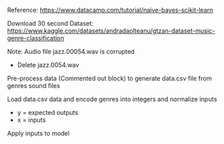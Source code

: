 Reference: https://www.datacamp.com/tutorial/naive-bayes-scikit-learn

Download 30 second Dataset: https://www.kaggle.com/datasets/andradaolteanu/gtzan-dataset-music-genre-classification

Note: Audio file jazz.00054.wav is corrupted
 - Delete jazz.0054.wav

Pre-process data (Commented out block) to generate data.csv file from genres sound files

Load data.csv data and encode genres into integers and normalize inputs
 - y = expected outputs
 - x = inputs

Apply inputs to model 

